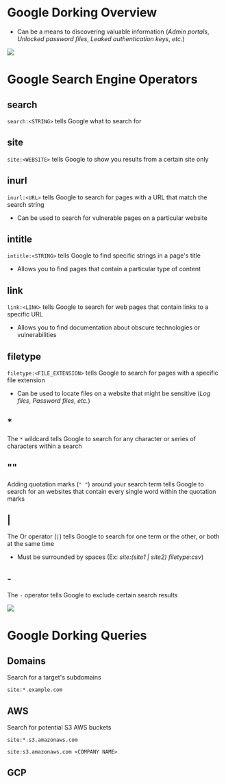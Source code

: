 # Google Dorking Overview

* Can be a means to discovering valuable information (*Admin portals*, *Unlocked password files*, *Leaked authentication keys*, *etc.*)

![](https://github.com/JonmarCorpuz/SecondBrain/blob/main/Assets/Whitespace.png)

# Google Search Engine Operators

## search

`search:<STRING>` tells Google what to search for

## site

`site:<WEBSITE>` tells Google to show you results from a certain site only

## inurl

`inurl:<URL>` tells Google to search for pages with a URL that match the search string

* Can be used to search for vulnerable pages on a particular website

## intitle

`intitle:<STRING>` tells Google to find specific strings in a page's title

* Allows you to find pages that contain a particular type of content

## link

`link:<LINK>` tells Google to search for web pages that contain links to a specific URL

* Allows you to find documentation about obscure technologies or vulnerabilities

## filetype

`filetype:<FILE_EXTENSION>` tells Google to search for pages with a specific file extension

* Can be used to locate files on a website that might be sensitive (*Log files*, *Password files*, *etc.*)

## *

The `*` wildcard tells Google to search for any character or series of characters within a search

## ""

Adding quotation marks (`" "`) around your search term tells Google to search for an websites that contain every single word within the quotation marks

## |

The Or operator (`|`) tells Google to search for one term or the other, or both at the same time

* Must be surrounded by spaces (Ex: *site:(site1 | site2) filetype:csv*)

## -

The `-` operator tells Google to exclude certain search results

![](https://github.com/JonmarCorpuz/SecondBrain/blob/main/Assets/Whitespace.png)

# Google Dorking Queries

## Domains

Search for a target's subdomains
```Text
site:*.example.com
```

## AWS

Search for potential S3 AWS buckets
```Text
site:*.s3.amazonaws.com
```
```Text
site:s3.amazonaws.com <COMPANY NAME>
```

## GCP
